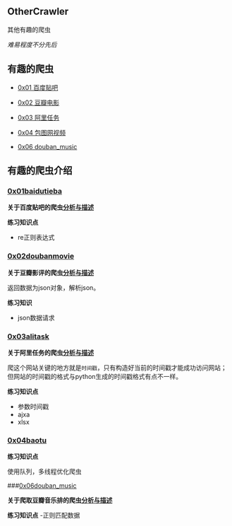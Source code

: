 ## OtherCrawler

其他有趣的爬虫

*难易程度不分先后*


## 有趣的爬虫

- [0x01 百度贴吧](#0x01baidutieba)

- [0x02 豆瓣电影](#0x02doubanmovie)

- [0x03 阿里任务](#0x03alitask)

- [0x04 包图网视频](#0x04baotu)

- [0x06 douban_music](#0x06douban_music)


## 有趣的爬虫介绍

### [0x01baidutieba](0x01baidutieba)

**关于百度贴吧的爬虫[分析与描述](0x01baidutieba/README.md)**

**练习知识点**

- re正则表达式


### [0x02doubanmovie](0x02doubanmovie)

**关于豆瓣影评的爬虫[分析与描述](0x02doubanmovie/README.md)**

返回数据为json对象，解析json。

**练习知识**

- json数据请求

### [0x03alitask](0x03alitask)

**关于阿里任务的爬虫[分析与描述](0x03alitask/README.md)**

爬这个网站关键的地方就是`时间戳`，只有构造好当前的时间戳才能成功访问网站；但网站的时间戳的格式与python生成的时间戳格式有点不一样。

**练习知识点**
- 参数时间戳
- ajxa
- xlsx

### [0x04baotu](0x04baotu)

**练习知识点**

使用队列，多线程优化爬虫


###[0x06douban_music](0x06douban_music.py)

**关于爬取豆瓣音乐排的爬虫[分析与描述](0x06douban_music/readme.md)**

**练习知识点**
 -正则匹配数据


